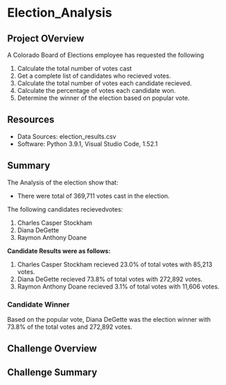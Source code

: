 # Election_Analysis

## Project OVerview
A Colorado Board of Elections employee has requested the following

1. Calculate the total number of votes cast
2. Get a complete list of candidates who recieved votes.
3. Calculate the total number of votes each candidate recieved.
4. Calculate the percentage of votes each candidate won.
5. Determine the winner of the election based on popular vote.

## Resources 
- Data Sources: election_results.csv
- Software: Python 3.9.1, Visual Studio Code, 1.52.1

## Summary
The Analysis of the election show that:
- There were total of 369,711 votes cast in the election.

The following candidates recievedvotes:
1. Charles Casper Stockham
2. Diana DeGette
3. Raymon Anthony Doane

**Candidate Results were as follows:**
1. Charles Casper Stockham recieved 23.0% of total votes with 85,213 votes.
2. Diana DeGette recieved 73.8% of total votes with 272,892 votes.
3. Raymon Anthony Doane recieved 3.1% of total votes with 11,606 votes.

### Candidate Winner
Based on the popular vote, Diana DeGette was the election winner with 73.8% of the total votes and 272,892 votes.

## Challenge Overview

## Challenge Summary
